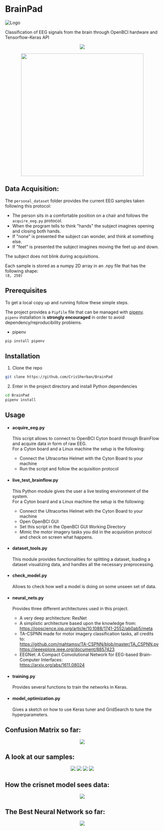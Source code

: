 # BrainPad

![](pictures/logo_large.png "Logo")

Classification of EEG signals from the brain through OpenBCI hardware and Tensorflow-Keras API

<p align='center'>
  <img src="pictures/helmet_orig.jpg" />
</p>
<p align='center'>
  <img src="pictures/short_demo.gif" width="400" /> 
</p>


## Data Acquisition:
The ```personal_dataset``` folder provides the current EEG samples taken following this protocol:<br>
* The person sits in a comfortable position on a chair and follows the `acquire_eeg.py`
protocol. 
* When the program tells to think "hands" the subject imagines opening and closing
both hands. 
* If "none" is presented the subject can wonder, and think at something else. 
* If "feet" is presented the subject imagines moving the feet up and down. <br>

The subject does not blink during acquisitions.

Each sample is stored as a numpy 2D array in an .npy file that has the following shape:<br>
`(8, 250)`

## Prerequisites

To get a local copy up and running follow these simple steps.

The project provides a ```Pipfile``` file that can be managed with [pipenv](https://github.com/pypa/pipenv).  
```pipenv``` installation is **strongly encouraged** in order to avoid dependency/reproducibility problems.

* pipenv

```sh
pip install pipenv
```

## Installation

1. Clone the repo

```sh
git clone https://github.com/CrisSherban/BrainPad
```

2. Enter in the project directory and install Python dependencies

```sh
cd BrainPad
pipenv install
```




## Usage
* #### acquire_eeg.py
    This script allows to connect to OpenBCI Cyton board through BrainFlow
    and acquire data in form of raw EEG. <br>
    For a Cyton board and a Linux machine the setup is the following:
    *   Connect the Ultracortex Helmet with the Cyton Board to your machine
    *   Run the script and follow the acquisition protocol
    
* #### live_test_brainflow.py
    This Python module gives the user a live testing environment of the system. <br>
    For a Cyton board and a Linux machine the setup is the following:
    *   Connect the Ultracortex Helmet with the Cyton Board to your machine
    *   Open OpenBCI GUI
    *   Set this script in the OpenBCI GUI Working Directory
    *   Mimic the motor imagery tasks you did in the acquisition protocol and check on screen what happens.
    
* #### dataset_tools.py
    This module provides functionalities for splitting a dataset, loading a dataset
    visualizing data, and handles all the necessary preprocessing.
    
* #### check_model.py
    Allows to check how well a model is doing on some unseen set of data.
    
* #### neural_nets.py
    Provides three different architectures used in this project. 
    * A very deep architecture: ResNet
    * A simplistic architecture based upon the knowledge from: <br> https://iopscience.iop.org/article/10.1088/1741-2552/ab0ab5/meta 
    * TA-CSPNN made for motor imagery classification tasks, all credits to:
     <br> https://github.com/mahtamsv/TA-CSPNN/blob/master/TA_CSPNN.py
     <br> https://ieeexplore.ieee.org/document/8857423
    * EEGNet: A Compact Convolutional Network for EEG-based Brain-Computer Interfaces:
     <br> https://arxiv.org/abs/1611.08024
  
* #### training.py
    Provides several functions to train the networks in Keras. 

* #### model_optimization.py
    Gives a sketch on how to use Keras tuner and GridSearch to tune the hyperparameters.

    
    
## Confusion Matrix so far:
<p align='center'>
<img src="pictures/confusion_matrix.png">

## A look at our samples:
<p align='center'>
<img src="pictures/before.png">
<img src="pictures/after_std.png">
<img src="pictures/after_bandpass.png">
<img src="pictures/ffts.png">
</p>

## How the crisnet model sees data:
<p align='center'>
<img src="pictures/how_model_sees.png">
</p>

## The Best Neural Network so far:
<p align='center'>
<img src="pictures/net.png">
</p>
